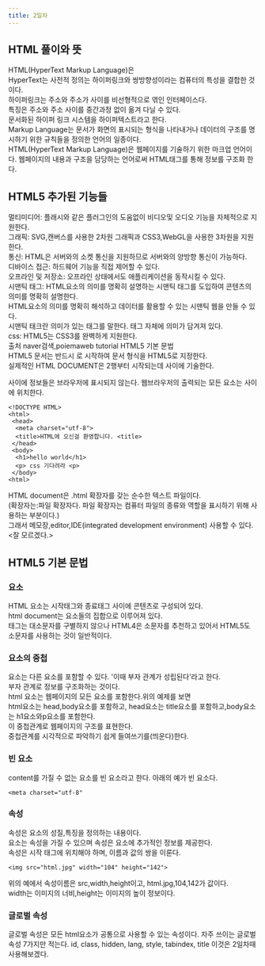 ```yaml
--- 
title: 2일차
---
```


## HTML 풀이와 뜻   
HTML(HyperText Markup Language)은<br> 
HyperText는 사전적 정의는 하이퍼링크와 쌍방향성이라는 컴퓨터의 특성을 결합한 것이다.<br>
하이퍼링크는 주소와 주소가 사이를 비선형적으로 엮인 인터페이스다.<br>
특징은 주소와 주소 사이를 중간과정 없이 옮겨 다닐 수 있다.<br>
문서화된 하이퍼 링크 시스템을 하이퍼텍스트라고 한다.<br>
Markup Language는 문서가 화면의 표시되는 형식을 나타내거나 데이터의 구조를 명시하기 위한 규칙들을 정의한 언어의 일종이다.<br>
HTML(HyperText Markup Language)은 웹페이지를 기술하기 위한 마크업 언어이다. 웹페이지의 내용과 구조을 담당하는 언어로써 HTML태그를 통해 정보를 구조화 한다.<br>
 
## HTML5 추가된 기능들 
멀티미디어: 플래시와 같은 플러그인의 도움없이 비디오및 오디오 기능을 자체적으로 지원한다.<br>
그래픽: SVG,캔버스를 사용한 2차원 그래픽과 CSS3,WebGL을 사용한 3차원을 지원한다.<br>
통신: HTML은 서버와의 소켓 통신을 지원하므로 서버와의 양방향 통신이 가능하다.<br>
디바이스 접근: 하드웨어 기능을 직접 제어할 수 있다.<br>
오프라인 및 저장소: 오프라인 상태에서도 애플리케이션을 동작시킬 수 있다.<br>
시맨틱 태그: HTML요소의 의미를 명확히 설명하는 시맨틱 태그를 도입하여 콘텐츠의 의미를 명확히 설명한다.<br>
HTML요소의 의미를 명확히 해석하고 데이터를 활용할 수 있는 시맨틱 웹을 만들 수 있다.<br>
시맨틱 태크란 의미가 있는 태그를 말한다. 태그 자체에 의미가 담겨져 있다.<br>
css: HTML5는 CSS3를 완벽하게 지원한다.<br>
출처 naver검색,poiemaweb tutorial HTML5 기본 문법 <BR>
HTML5 문서는 반드시 <!DOCTYPE HTML>로 시작하여 문서 형식을 HTML5로 지정한다.<BR>
실제적인 HTML DOCUMENT은 2행부터 시작되는데 <HTML> </HTML> 사이에 기술한다.
<HEAD> </HEAD>사이에 정보들은 브라우저에 표시되지 않는다.
웹브라우저의 출력되는 모든 요소는 <BODY> </BODY>사이에 위치한다.
 
 ```
 <!DOCTYPE HTML>
 <html>
  <head> 
   <meta charset="utf-8">
   <title>HTML에 오신걸 환영합니다. <title>
  </head>
  <body>
   <h1>hello world</h1>
   <p> css 기다려라 <p>
  </body>
 <html>
 ```
  
HTML document은 .html 확장자를 갖는 순수한 텍스트 파일이다. <br>
(확장자는:파일 확장자다. 파일 확장자는 컴퓨터 파일의 종류와 역할을 표시하기 위해 사용하는 부분이다.)<br>
그래서 메모장,editor,IDE(integrated development environment) 사용할 수 있다. <잘 모르겠다.><br>
## HTML5 기본 문법 
### 요소 
HTML 요소는 시작태그와 종료태그 사이에 콘텐츠로 구성되어 있다. <br>
html document는 요소들의 집합으로 이루어져 있다. <br>
태그는 대소문자를 구별하지 않으나 HTML4은 소문자를 추천하고 있어서 HTML5도 소문자를 사용하는 것이 일반적이다.<br>
### 요소의 중첩
요소는 다른 요소를 포함할 수 있다. '이때 부자 관계가 성립된다'라고 한다. <br>
부자 관계로 정보를 구조화하는 것이다.<br>
html 요소는 웹페이지의 모든 요소를 포함한다.위의 예제를 보면 <br>
html요소는 head,body요소를 포함하고, head요소는 title요소를 포함하고,body요소는 h1요소와p요소를 포함한다.<br>
이 중첩관계로 웹페이지의 구조를 표현한다. <br>
중첩관계를 시각적으로 파악하기 쉽게 들여쓰기를(띄운다)한다.<br>
 ### 빈 요소
 content를 가질 수 없는 요소를 빈 요소라고 한다. 아래의 예가 빈 요소다. <br>
 
```
<meta charset="utf-8" 
``` 
  
### 속성
속성은 요소의 성질,특징을 정의하는 내용이다. <br>
요소는 속성을 가질 수 있으며 속성은 요소에 추가적인 정보를 제공한다.<br>
속성은 시작 태그에 위치해야 하며, 이름과 값의 쌍을 이룬다.
  
```
<img src="html.jpg" width="104" height="142">  
```
위의 예에서 속성이름은 src,width,height이고, html.jpg,104,142가 값이다. <br>
width는 이미지의 너비,height는 이미지의 높이 정보이다.
  
### 글로벌 속성 
글로벌 속성은 모든 html요소가 공통으로 사용할 수 있는 속성이다. 
자주 쓰이는 글로벌 속성 7가지만 적는다.
 id, class, hidden, lang, style, tabindex, title
  이것은 2일차때 사용해보겠다.
  
  
